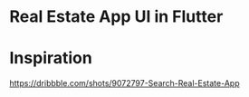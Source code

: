 # Real Estate App UI in Flutter

# Inspiration
https://dribbble.com/shots/9072797-Search-Real-Estate-App